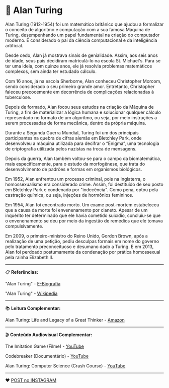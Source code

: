 # 👨 Alan Turing

Alan Turing (1912-1954) foi um matemático britânico que ajudou a formalizar o conceito de algoritmo e computação com a sua famosa Máquina de Turing, desempenhando um papel fundamental na criação do computador moderno. É considerado o pai da ciência computacional e da inteligência artificial.

Desde cedo, Alan já mostrava sinais de genialidade. Assim, aos seis anos de idade, seus pais decidiram matriculá-lo na escola St. Michael's. Para se ter uma ideia, com quinze anos, ele já resolvia problemas matemáticos complexos, sem ainda ter estudado cálculo.

Com 16 anos, já na escola Sherborne, Alan conheceu Christopher Morcom, sendo considerado o seu primeiro grande amor. Entretanto, Christopher faleceu precocemente em decorrência de complicações relacionadas à tuberculose.

Depois de formado, Alan focou seus estudos na criação da Máquina de Turing, a fim de materializar a lógica humana e solucionar qualquer cálculo representado no formato de um algoritmo, ou seja, por meio instruções a serem processadas de forma mecânica, dentro da própria máquina.

Durante a Segunda Guerra Mundial, Turing foi um dos principais participantes na quebra de cifras alemãs em Bletchley Park, onde desenvolveu a máquina utilizada para decifrar o “Enigma”, uma tecnologia de criptografia utilizada pelos nazistas na troca de mensagens.

Depois da guerra, Alan também voltou-se para o campo da biomatemática, mais especificamente, para o estudo da morfogênese, que trata do desenvolvimento de padrões e formas em organismos biológicos.

Em 1952, Alan enfrentou um processo criminal, pois na Inglaterra, o homossexualismo era considerado crime. Assim, foi destituído de seu posto em Bletchley Park e condenado por "indecência". Como pena, optou pela castração química, ou seja, injeções de hormônios femininos.

Em 1954, Alan foi encontrado morto. Um exame post-mortem estabeleceu que a causa da morte foi envenenamento por cianeto. Apesar de um inquérito ter determinado que ele havia cometido suicídio, concluíu-se que o envenenamento se deu por meio da ingestão de remédios que ele tomava compulsivamente.

Em 2009, o primeiro-ministro do Reino Unido, Gordon Brown, após a realização de uma petição, pediu desculpas formais em nome do governo pelo tratamento preconceituoso e desumano dado a Turing. E em 2013, Alan foi perdoado postumamente da condenação por prática homossexual pela rainha Elizabeth II.

---

📋 **Referências:**

"Alan Turing" - [E-Biografia](https://www.ebiografia.com/alan_turing/)

"Alan Turing" - [Wikipedia](https://en.wikipedia.org/wiki/Alan_Turing)

---

:books: **Leitura Complementar:**

Alan Turing: Life and Legacy of a Great Thinker - [Amazon](https://www.amazon.com/Alan-Turing-Legacy-Great-Thinker/dp/3540200207)

---

🎬 **Conteúdo Audiovisual Complementar:**

The Imitation Game (Filme) - [YouTube](https://www.youtube.com/watch?v=5gcyB72nFmc)

Codebreaker (Documentário) - [YouTube](https://www.youtube.com/watch?v=vVP4yh7SqE0)

Alan Turing: Computer Science (Crash Course) - [YouTube](https://www.youtube.com/watch?v=7TycxwFmdB0)

---

:heart: [POST no INSTAGRAM](https://www.instagram.com/p/CHSHu5rMPSR/)
